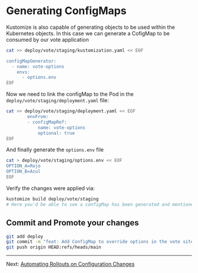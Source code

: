 # Generating ConfigMaps

Kustomize is also capable of generating objects to be used within the Kubernetes objects. In this case we can generate a CofigMap to be consumed by our vote application

```sh
cat >> deploy/vote/staging/kustomization.yaml << EOF

configMapGenerator:
  - name: vote-options
    envs:
      - options.env
EOF
```

Now we need to link the configMap to the Pod in the `deploy/vote/staging/deployment.yaml` file:

```sh
cat >> deploy/vote/staging/deployment.yaml << EOF
        envFrom:
        - configMapRef:
            name: vote-options
            optional: true
EOF
```

And finally generate the `options.env` file

```sh
cat > deploy/vote/staging/options.env << EOF
OPTION_A=Rojo
OPTION_B=Azul
EOF
```

Verify the changes were applied via:

```sh
kustomize build deploy/vote/staging
# Here you'd be able to see a configMap has been generated and mentioned in the Deployment's pods.
```

## Commit and Promote your changes

```sh
git add deploy
git commit -m "feat: Add ConfigMap to override options in the vote site"
git push origin HEAD:refs/heads/main
```

---
Next: [Automating Rollouts on Configuration Changes](./11-Automating-Rollouts-on-Configuration-Changes.md)

